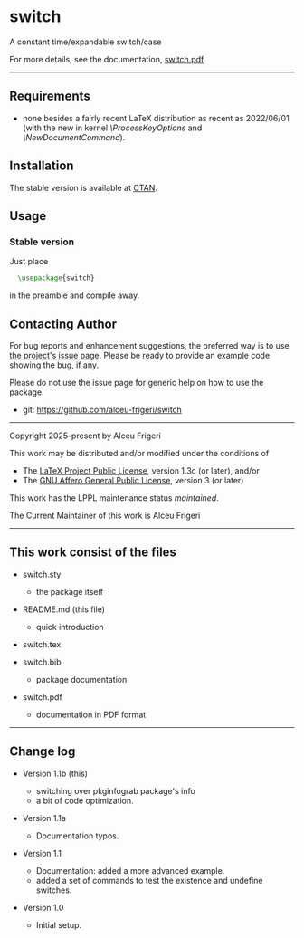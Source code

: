 switch
==========

A constant time/expandable switch/case

For more details,  see the documentation,
[switch.pdf](http://mirrors.ctan.org/macros/latex/contrib/switch/doc/switch.pdf)
	
--------------

## Requirements
* none besides a fairly recent LaTeX distribution as recent as 2022/06/01
(with the new in kernel *\ProcessKeyOptions* and *\NewDocumentCommand*).

## Installation
The stable version is available at [CTAN](https://ctan.org/pkg/switch).

## Usage
### Stable version
Just place
```latex
  \usepackage{switch}
```

in the preamble and compile away.

## Contacting Author

For bug reports and enhancement suggestions, the preferred way is to use
[the project's issue page](https://github.com/alceu-frigeri/switch/issues).
Please be ready to provide an example code showing the bug, if any.

Please do not use the issue page for generic help on how to use the package.

* git: https://github.com/alceu-frigeri/switch

-------------
Copyright 2025-present by Alceu Frigeri

 This work may be distributed and/or modified under the
 conditions of

 * The [LaTeX Project Public License](http://www.latex-project.org/lppl.txt), version 1.3c (or later), and/or
 * The [GNU Affero General Public License](https://www.gnu.org/licenses/agpl-3.0.html), version 3 (or later)

This work has the LPPL maintenance status *maintained*.

The Current Maintainer of this work is Alceu Frigeri

-------------
## This work consist of the files

* switch.sty
    - the package itself

* README.md  (this file)
    - quick introduction

* switch.tex
* switch.bib
    - package documentation
    
* switch.pdf
    - documentation in PDF format
    
-------------

## Change log
* Version 1.1b (this)
    - switching over pkginfograb package's info
    - a bit of code optimization.

* Version 1.1a 
    - Documentation typos.

* Version 1.1 
    - Documentation: added a more advanced example.
    - added a set of commands to test the existence and undefine switches.

* Version 1.0
    - Initial setup.
